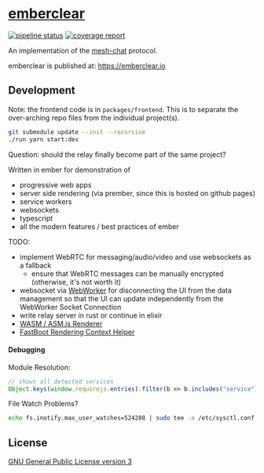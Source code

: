 # [emberclear](https://emberclear.io)
[![pipeline status](https://gitlab.com/NullVoxPopuli/emberclear/badges/master/pipeline.svg)](https://gitlab.com/NullVoxPopuli/emberclear/commits/master)
[![coverage report](https://gitlab.com/NullVoxPopuli/emberclear/badges/master/coverage.svg)](https://gitlab.com/NullVoxPopuli/emberclear/commits/master)



An implementation of the [mesh-chat](https://github.com/neuravion/mesh-chat) protocol.


emberclear is published at: https://emberclear.io

## Development

Note: the frontend code is in `packages/frontend`. This is to separate the over-arching  repo files from the individual project(s).

```bash
git submodule update --init --recursive
./run yarn start:dev
```

Question: should the relay finally become part of the same project?

Written in ember for demonstration of
 - progressive web apps
 - server side rendering (via prember, since this is hosted on github pages)
 - service workers
 - websockets
 - typescript
 - all the modern features / best practices of ember


TODO:
 - implement WebRTC for messaging/audio/video and use websockets as a fallback
   - ensure that WebRTC messages can be manually encrypted (otherwise, it's not worth it)
 - websocket via [WebWorker](https://developer.mozilla.org/en-US/docs/Web/API/Web_Workers_API/Using_web_workers) for disconnecting the UI from the data management so that the UI can update independently from the WebWorker Socket Connection
 - write relay server in rust or continue in elixir
 - [WASM / ASM.js Renderer](https://github.com/201-created/emberconf-schedule-2018/compare/master...asmjs?expand=1)
 - [FastBoot Rendering Context Helper](https://twitter.com/ryantotweets/status/1011745553447866368)

#### Debugging

Module Resolution:
```js
// shows all detected services
Object.keys(window.requirejs.entries).filter(b => b.includes("service"))
```

File Watch Problems?
```bash
echo fs.inotify.max_user_watches=524288 | sudo tee -a /etc/sysctl.conf && sudo sysctl -p
```



## License

[GNU General Public License version 3](https://tldrlegal.com/license/gnu-general-public-license-v3-(gpl-3)#summary)
